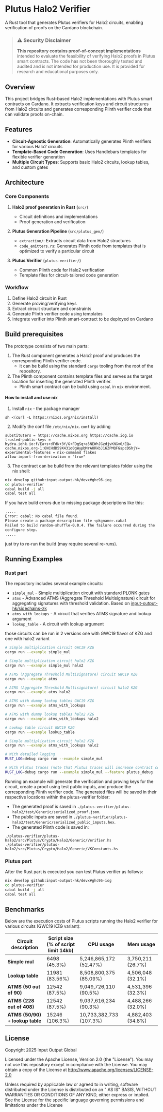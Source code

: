 # Plutus Halo2 Verifier

A Rust tool that generates Plutus verifiers for Halo2 circuits, enabling verification of proofs on the Cardano
blockchain.

> ### ⚠️ Security Disclaimer
>
> **This repository contains proof-of-concept implementations** intended to evaluate the feasibility of verifying Halo2
> proofs in Plutus smart contracts. The code has not been thoroughly tested and audited and is not intended for
> production use. It is provided for research and educational purposes only.

## Overview

This project bridges Rust-based Halo2 implementations with Plutus smart contracts on Cardano. It
extracts verification keys and circuit structures from Halo2 circuits and generates corresponding Plinth verifier code
that can validate proofs on-chain.

## Features

- **Circuit-Agnostic Generation**: Automatically generates Plinth verifiers for various Halo2 circuits
- **Template-Based Code Generation**: Uses Handlebars templates for flexible verifier generation
- **Multiple Circuit Types**: Supports basic Halo2 circuits, lookup tables, and custom gates

## Architecture

### Core Components

1. **Halo2 proof generation in Rust** (`src/`)
    - Circuit definitions and implementations
    - Proof generation and verification

2. **Plutus Generation Pipeline** (`src/plutus_gen/`)
    - `extraction/`: Extracts circuit data from Halo2 structures
    - `code_emitters.rs`: Generates Plinth code from templates that is optimized to verify a particular circuit

3. **Plutus Verifier** (`plutus-verifier/`)
    - Common Plinth code for Halo2 verification
    - Template files for circuit-tailored code generation

### Workflow

1. Define Halo2 circuit in Rust
2. Generate proving/verifying keys
3. Extract circuit structure and constraints
4. Generate Plinth verifier code using templates
5. Integrate verifier into Plinth smart-contract to be deployed on Cardano

## Build prerequisites

The prototype consists of two main parts:

1. The Rust component generates a Halo2 proof and produces the corresponding Plinth verifier code.
    - it can be build using the standard `cargo` tooling from the root of the repository.
2. The Plinth component contains template files and serves as the target location for inserting the generated Plinth
   verifier.
    - Plinth smart contract can be build using `cabal` in `nix` environment.

#### How to install and use nix

1. Install `nix` - the package manager

```
sh <(curl -L https://nixos.org/nix/install)
```

2. Modify the conf file `/etc/nix/nix.conf` by adding

```
substituters = https://cache.nixos.org https://cache.iog.io
trusted-public-keys = hydra.iohk.io:f/Ea+s+dFdN+3Y/G+FDgSq+a5NEWhJGzdjvKNGv0/EQ= cache.nixos.org-1:6NCHdD59X431o0gWypbMrAURkbJ16ZPMQFGspcDShjY=
experimental-features = nix-command flakes
allow-import-from-derivation = "true"
```

3. The contract can be build from the relevant templates folder using the nix shell:

```bash
nix develop github:input-output-hk/devx#ghc96-iog
cd plutus-verifier
cabal build -j all
cabal test all
```

If you have build errors due to missing package descriptions like this:

```bash
.....
Error: cabal: No cabal file found.
Please create a package description file <pkgname>.cabal
Failed to build random-shuffle-0.0.4. The failure occurred during the
configure step.
.....
```

just try to re-run the build (may require several re-runs).

## Running Examples

### Rust part

The repository includes several example circuits:

* `simple_mul` - Simple multiplication circuit with standard PLONK gates
* `atms` - Advanced ATMS (Aggregate Threshold Multisignature) circuit for aggregating signatures with threshold
  validation. Based on [input-output-hk/sidechains-zk](https://github.com/input-output-hk/sidechains-zk)
* `atms_with_lookups` - A circuit that verifies ATMS signature and lookup argument
* `lookup_table` - A circuit with lookup argument

those circuits can be run in 2 versions one with GWC19 flavor of KZG and one with halo2 variant

```bash
# Simple multiplication circuit GWC19 KZG
cargo run --example simple_mul

# Simple multiplication circuit halo2 KZG
cargo run --example simple_mul halo2

# ATMS (Aggregate Threshold Multisignature) circuit GWC19 KZG
cargo run --example atms

# ATMS (Aggregate Threshold Multisignature) circuit halo2 KZG
cargo run --example atms halo2

# ATMS with dummy lookup tables GWC19 KZG
cargo run --example atms_with_lookups

# ATMS with dummy lookup tables halo2 KZG
cargo run --example atms_with_lookups halo2

# Lookup table circuit GWC19 KZG
cargo run --example lookup_table

# Simple multiplication circuit halo2 KZG
cargo run --example atms_with_lookups halo2

# With detailed logging
RUST_LOG=debug cargo run --example simple_mul

# With Plutus traces (note that Plutus traces will increase contract cost!)
RUST_LOG=debug cargo run --example simple_mul --feature plutus_debug
```

Running an example will generate the verification and proving keys for the circuit, create a proof using test public
inputs, and produce the corresponding Plinth verifier code. The generated files will be saved in their respective
locations within the plutus-verifier folder:

* The generated proof is saved in `./plutus-verifier/plutus-halo2/test/Generic/serialized_proof.json`.
* The public inputs are saved in `./plutus-verifier/plutus-halo2/test/Generic/serialized_public_inputs.hex`.
* The generated Plinth code is saved in:

```
./plutus-verifier/plutus-halo2/src/Plutus/Crypto/Halo2/Generic/Verifier.hs
./plutus-verifier/plutus-halo2/src/Plutus/Crypto/Halo2/Generic/VKConstants.hs
```

### Plutus part

After the Rust part is executed you can test Plutus verifier as follows:
```bash
nix develop github:input-output-hk/devx#ghc96-iog
cd plutus-verifier
cabal build -j all
cabal test all
```

## Benchmarks

Below are the execution costs of Plutus scripts running the Halo2 verifier for various circuits (GWC19 KZG variant):

| Circuit description             | Script size<br/>(% of script limit 14kb) | CPU usage               | Mem usage         |
|---------------------------------|------------------------------------------|-------------------------|-------------------|
| **Simple mul**                  | 6498  (45.3%)                            | 5,246,865,172  (52.47%) | 3,750,211 (26.7%) |
| **Lookup table**                | 11981 (83.56%)                           | 8,508,800,375  (85.09%) | 4,506,048 (32.1%) |
| **ATMS (50 out of 90)**         | 12542 (87.5%)                            | 9,049,726,110  (90.5%)  | 4,531,396 (32.3%) |
| **ATMS (228 out of 408)**       | 12542 (87.5%)                            | 9,037,616,234  (90.3%)  | 4,488,266 (32.0%) |
| **ATMS (50/90) + lookup table** | 15246 (106.3%)                           | 10,733,382,733 (107.3%) | 4,882,403 (34.8%) |

## License

Copyright 2025 Input Output Global

Licensed under the Apache License, Version 2.0 (the "License"). You may not use this repository except in compliance
with the License. You may obtain a copy of the License at http://www.apache.org/licenses/LICENSE-2.0

Unless required by applicable law or agreed to in writing, software distributed under the License is distributed on an "
AS IS" BASIS, WITHOUT WARRANTIES OR CONDITIONS OF ANY KIND, either express or implied. See the License for the specific
language governing permissions and limitations under the License
